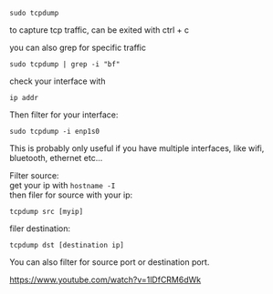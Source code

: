 ```
sudo tcpdump
```
to capture tcp traffic, can be exited with ctrl + c

you can also grep for specific traffic
```
sudo tcpdump | grep -i "bf"
```

check your interface with
```
ip addr
```

Then filter for your interface:
```
sudo tcpdump -i enp1s0
```
This is probably only useful if you have multiple interfaces, like wifi, bluetooth, ethernet etc...

Filter source:\
get your ip with `hostname -I`\
then filer for source with your ip:
```
tcpdump src [myip]
```

filer destination:
```
tcpdump dst [destination ip]
```


You can also filter for source port or destination port.

https://www.youtube.com/watch?v=1lDfCRM6dWk
